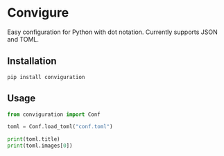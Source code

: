 # Convigure

Easy configuration for Python with dot notation. Currently supports JSON and TOML.

## Installation
```
pip install conviguration
```

## Usage
```python
from conviguration import Conf

toml = Conf.load_toml("conf.toml")

print(toml.title)
print(toml.images[0])
```